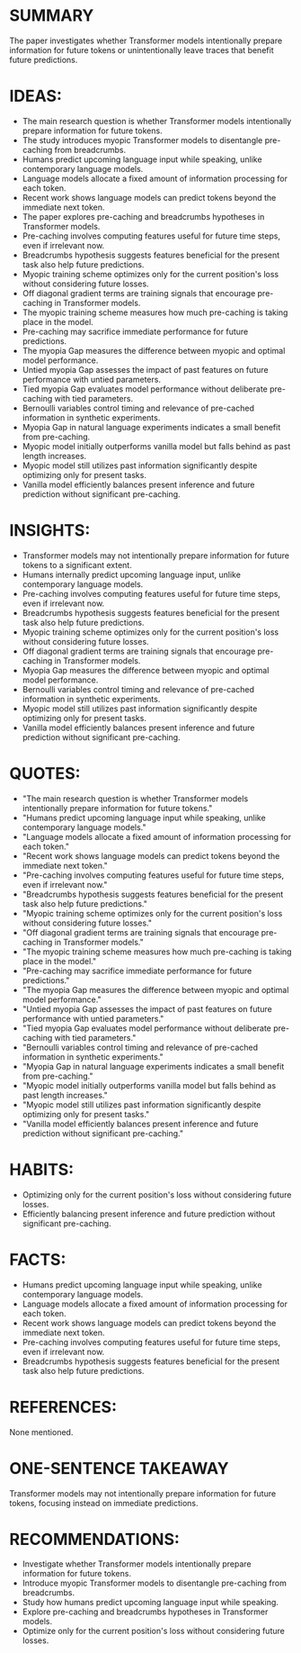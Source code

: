 # SUMMARY
The paper investigates whether Transformer models intentionally prepare information for future tokens or unintentionally leave traces that benefit future predictions.

# IDEAS:
- The main research question is whether Transformer models intentionally prepare information for future tokens.
- The study introduces myopic Transformer models to disentangle pre-caching from breadcrumbs.
- Humans predict upcoming language input while speaking, unlike contemporary language models.
- Language models allocate a fixed amount of information processing for each token.
- Recent work shows language models can predict tokens beyond the immediate next token.
- The paper explores pre-caching and breadcrumbs hypotheses in Transformer models.
- Pre-caching involves computing features useful for future time steps, even if irrelevant now.
- Breadcrumbs hypothesis suggests features beneficial for the present task also help future predictions.
- Myopic training scheme optimizes only for the current position's loss without considering future losses.
- Off diagonal gradient terms are training signals that encourage pre-caching in Transformer models.
- The myopic training scheme measures how much pre-caching is taking place in the model.
- Pre-caching may sacrifice immediate performance for future predictions.
- The myopia Gap measures the difference between myopic and optimal model performance.
- Untied myopia Gap assesses the impact of past features on future performance with untied parameters.
- Tied myopia Gap evaluates model performance without deliberate pre-caching with tied parameters.
- Bernoulli variables control timing and relevance of pre-cached information in synthetic experiments.
- Myopia Gap in natural language experiments indicates a small benefit from pre-caching.
- Myopic model initially outperforms vanilla model but falls behind as past length increases.
- Myopic model still utilizes past information significantly despite optimizing only for present tasks.
- Vanilla model efficiently balances present inference and future prediction without significant pre-caching.

# INSIGHTS:
- Transformer models may not intentionally prepare information for future tokens to a significant extent.
- Humans internally predict upcoming language input, unlike contemporary language models.
- Pre-caching involves computing features useful for future time steps, even if irrelevant now.
- Breadcrumbs hypothesis suggests features beneficial for the present task also help future predictions.
- Myopic training scheme optimizes only for the current position's loss without considering future losses.
- Off diagonal gradient terms are training signals that encourage pre-caching in Transformer models.
- Myopia Gap measures the difference between myopic and optimal model performance.
- Bernoulli variables control timing and relevance of pre-cached information in synthetic experiments.
- Myopic model still utilizes past information significantly despite optimizing only for present tasks.
- Vanilla model efficiently balances present inference and future prediction without significant pre-caching.

# QUOTES:
- "The main research question is whether Transformer models intentionally prepare information for future tokens."
- "Humans predict upcoming language input while speaking, unlike contemporary language models."
- "Language models allocate a fixed amount of information processing for each token."
- "Recent work shows language models can predict tokens beyond the immediate next token."
- "Pre-caching involves computing features useful for future time steps, even if irrelevant now."
- "Breadcrumbs hypothesis suggests features beneficial for the present task also help future predictions."
- "Myopic training scheme optimizes only for the current position's loss without considering future losses."
- "Off diagonal gradient terms are training signals that encourage pre-caching in Transformer models."
- "The myopic training scheme measures how much pre-caching is taking place in the model."
- "Pre-caching may sacrifice immediate performance for future predictions."
- "The myopia Gap measures the difference between myopic and optimal model performance."
- "Untied myopia Gap assesses the impact of past features on future performance with untied parameters."
- "Tied myopia Gap evaluates model performance without deliberate pre-caching with tied parameters."
- "Bernoulli variables control timing and relevance of pre-cached information in synthetic experiments."
- "Myopia Gap in natural language experiments indicates a small benefit from pre-caching."
- "Myopic model initially outperforms vanilla model but falls behind as past length increases."
- "Myopic model still utilizes past information significantly despite optimizing only for present tasks."
- "Vanilla model efficiently balances present inference and future prediction without significant pre-caching."

# HABITS:
- Optimizing only for the current position's loss without considering future losses.
- Efficiently balancing present inference and future prediction without significant pre-caching.

# FACTS:
- Humans predict upcoming language input while speaking, unlike contemporary language models.
- Language models allocate a fixed amount of information processing for each token.
- Recent work shows language models can predict tokens beyond the immediate next token.
- Pre-caching involves computing features useful for future time steps, even if irrelevant now.
- Breadcrumbs hypothesis suggests features beneficial for the present task also help future predictions.

# REFERENCES:
None mentioned.

# ONE-SENTENCE TAKEAWAY
Transformer models may not intentionally prepare information for future tokens, focusing instead on immediate predictions.

# RECOMMENDATIONS:
- Investigate whether Transformer models intentionally prepare information for future tokens.
- Introduce myopic Transformer models to disentangle pre-caching from breadcrumbs.
- Study how humans predict upcoming language input while speaking.
- Explore pre-caching and breadcrumbs hypotheses in Transformer models.
- Optimize only for the current position's loss without considering future losses.